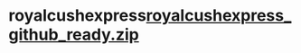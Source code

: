 # royalcushexpress[royalcushexpress_github_ready.zip](https://github.com/user-attachments/files/20778219/royalcushexpress_github_ready.zip)
